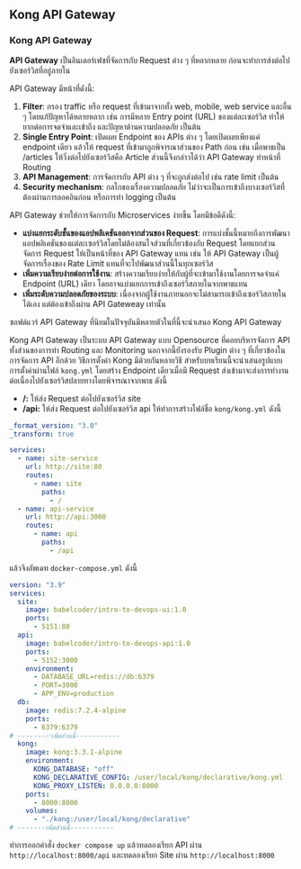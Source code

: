 ## Kong API Gateway
### Kong API Gateway

**API Gateway** เป็นอินเตอร์เฟซที่จัดการกับ Request ต่าง ๆ ที่หลากหลาย ก่อนจะทำการส่งต่อไปยังเซอร์วิสที่อยู่ภายใน

API Gateway มีหน้าที่ดังนี้:

1. **Filter**: กรอง traffic หรือ request ที่เข้ามาจากทั้ง web, mobile, web service และอื่น ๆ โดยแก้ปัญหาได้หลายหลาก เช่น การมีหลาย Entry point (URL) ของแต่ละเซอร์วิส ทำให้ยากต่อการจดจำและเข้าถึง และปัญหาด้านความปลอดภัย เป็นต้น
2. **Single Entry Point**: เปิดเผย Endpoint ของ APIs ต่าง ๆ โดยเปิดเผยเพียงแค่ endpoint เดียว แล้วให้ request ที่เข้ามาถูกพิจารณาส่วนของ Path ก่อน เช่น เมื่อพาธเป็น /articles ให้วิ่งต่อไปยังเซอร์วิสคือ Article ส่วนนี้จึงกล่าวได้ว่า API Gateway ทำหน้าที่ Routing
3. **API Management**: การจัดการกับ API ต่าง ๆ ที่จะถูกส่งต่อไป เช่น rate limit เป็นต้น
4. **Security mechanism**: กลไกของเรื่องความปลอดภัย ไม่ว่าจะเป็นการเข้าถึงบางเซอร์วิสที่ต้องผ่านการลอคอินก่อน หรือการทำ logging เป็นต้น

API Gateway ช่วยให้การจัดการกับ Microservices ง่ายขึ้น โดยมีข้อดีดังนี้:

- **แบ่งแยกระดับชั้นของแอปพลิเคชันออกจากส่วนของ Request**: การแบ่งชั้นนี้หมายถึงการพัฒนาแอปพลิเคชันของแต่ละเซอร์วิสโดยไม่ต้องสนใจส่วนที่เกี่ยวข้องกับ Request โดยแยกส่วนจัดการ Request ให้เป็นหน้าที่ของ API Gateway แทน เช่น ให้ API Gateway เป็นผู้จัดการเรื่องของ Rate Limit แทนที่จะไปพัฒนาส่วนนี้ในทุกเซอร์วิส
- **เพิ่มความเรียบง่ายต่อการใช้งาน**: สร้างความเรียบง่ายให้กับผู้ที่จะเข้ามาใช้งานโดยการจดจำแค่ Endpoint (URL) เดียว โดยอาจแบ่งแยกการเข้าถึงเซอร์วิสภายในจากพาธแทน
- **เพิ่มระดับความปลอดภัยของระบบ**: เนื่องจากผู้ใช้งานภายนอกจะไม่สามารถเข้าถึงเซอร์วิสภายในได้เอง แต่ต้องเข้าถึงผ่าน API Gateweay เท่านั้น

ซอฟต์แวร์ API Gateway ที่นิยมในปัจจุบันมีหลายตัวในที่นี้จะนำเสนอ Kong API Gateway

Kong API Gateway เป็นระบบ API Gateway แบบ Opensource ที่คอยบริหารจัดการ API ทั้งส่วนของการทำ Routing และ Monitoring นอกจากนี้ยังรองรับ Plugin ต่าง ๆ ที่เกี่ยวข้องในการจัดการ API อีกด้วย วิธีการตั้งค่า Kong มีด้วยกันหลายวิธี สำหรับบทเรียนนี้จะนำเสนอรูปแบบการตั้งค่าผ่านไฟล์ `kong.yml` โดยสร้าง Endpoint เดียวเมื่อมี Request ส่งเข้ามาจะส่งการทำงานต่อเนื่องไปยังเซอร์วิสปลายทางโดยพิจารณาจากพาธ ดังนี้

- **/:** ให้ส่ง Request ต่อไปยังเซอร์วิส site
- **/api:** ให้ส่ง Request ต่อไปยังเซอร์วิส api
ให้ทำการสร้างไฟล์ชื่อ `kong/kong.yml` ดังนี้

```yml
_format_version: "3.0"
_transform: true

services:
  - name: site-service
    url: http://site:80
    routes:
      - name: site
        paths:
          - /
  - name: api-service
    url: http://api:3000
    routes:
      - name: api
        paths:
          - /api
```

แล้วจึงอัพเดท `docker-compose.yml` ดังนี้

```yml
version: "3.9"
services:
  site:
    image: babelcoder/intro-to-devops-ui:1.0
    ports:
      - 5151:80
  api:
    image: babelcoder/intro-to-devops-api:1.0
    ports:
      - 5152:3000
    environment:
      - DATABASE_URL=redis://db:6379
      - PORT=3000
      - APP_ENV=production
  db:
    image: redis:7.2.4-alpine
    ports:
      - 6379:6379
# -------✅เพิ่มส่วนนี้-----------
  kong:
    image: kong:3.3.1-alpine
    environment:
      KONG_DATABASE: "off"
      KONG_DECLARATIVE_CONFIG: /user/local/kong/declarative/kong.yml
      KONG_PROXY_LISTEN: 0.0.0.0:8000
    ports:
      - 8000:8000
    volumes:
      - "./kong:/user/local/kong/declarative"
# -------เพิ่มส่วนนี้-----------


```

ทำการออกคำสั่ง `docker compose up` แล้วทดลองเรียก API ผ่าน `http://localhost:8000/api` และทดลองเรียก Site ผ่าน `http://localhost:8000`